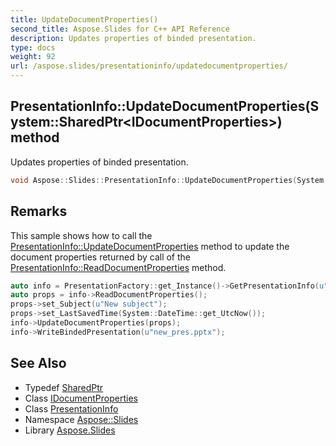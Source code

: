 ```yaml
---
title: UpdateDocumentProperties()
second_title: Aspose.Slides for C++ API Reference
description: Updates properties of binded presentation.
type: docs
weight: 92
url: /aspose.slides/presentationinfo/updatedocumentproperties/
---
```

## PresentationInfo::UpdateDocumentProperties(System::SharedPtr\<IDocumentProperties\>) method


Updates properties of binded presentation.

```cpp
void Aspose::Slides::PresentationInfo::UpdateDocumentProperties(System::SharedPtr<IDocumentProperties> documentProperties) override
```

## Remarks


This sample shows how to call the [PresentationInfo::UpdateDocumentProperties](./) method to update the document properties returned by call of the [PresentationInfo::ReadDocumentProperties](../readdocumentproperties/) method. 
```cpp
auto info = PresentationFactory::get_Instance()->GetPresentationInfo(u"pres.pptx");
auto props = info->ReadDocumentProperties();
props->set_Subject(u"New subject");
props->set_LastSavedTime(System::DateTime::get_UtcNow());
info->UpdateDocumentProperties(props);
info->WriteBindedPresentation(u"new_pres.pptx");
```

## See Also

* Typedef [SharedPtr](../../../system/sharedptr/)
* Class [IDocumentProperties](../../idocumentproperties/)
* Class [PresentationInfo](../)
* Namespace [Aspose::Slides](../../)
* Library [Aspose.Slides](../../../)